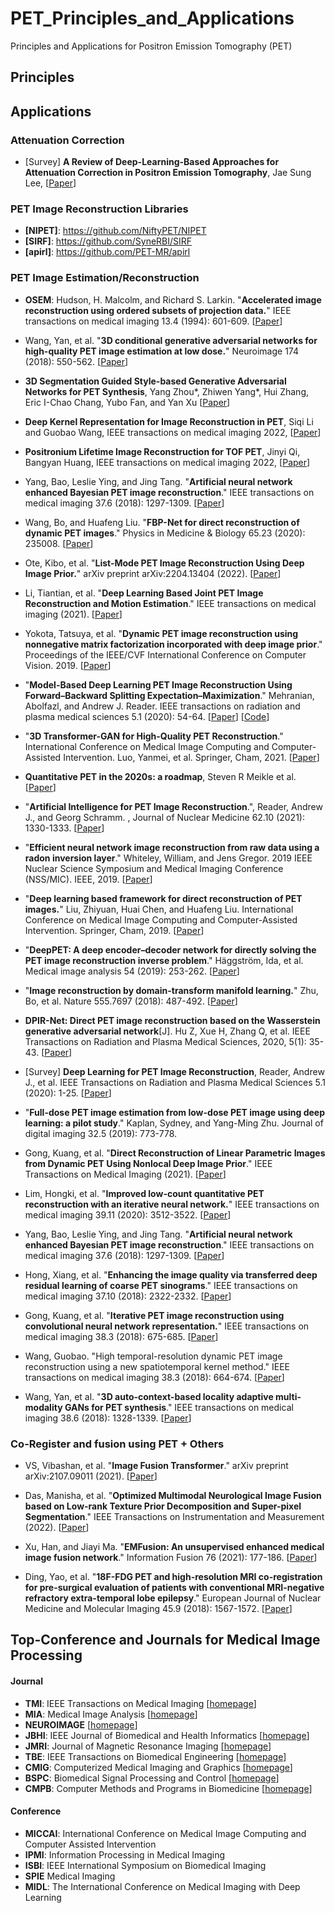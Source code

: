 # PET_Principles_and_Applications
Principles and Applications for Positron Emission Tomography (PET) 





## Principles






## Applications 




### Attenuation Correction
* [Survey] **A Review of Deep-Learning-Based Approaches for Attenuation Correction in Positron Emission Tomography**, Jae Sung Lee, 
[[Paper](https://ieeexplore.ieee.org/stamp/stamp.jsp?arnumber=9143173&tag=1)] 



### PET Image Reconstruction Libraries 
* **[NIPET]**: https://github.com/NiftyPET/NIPET
* **[SIRF]**: https://github.com/SyneRBI/SIRF
* **[apirl]**: https://github.com/PET-MR/apirl



### PET Image Estimation/Reconstruction 

* **OSEM**: Hudson, H. Malcolm, and Richard S. Larkin. "**Accelerated image reconstruction using ordered subsets of projection data.**" IEEE transactions on medical imaging 13.4 (1994): 601-609. [[Paper](https://ieeexplore.ieee.org/abstract/document/363108)]

* Wang, Yan, et al. "**3D conditional generative adversarial networks for high-quality PET image estimation at low dose.**" Neuroimage 174 (2018): 550-562. [[Paper](https://www.sciencedirect.com/science/article/pii/S1053811918302507)]

* **3D Segmentation Guided Style-based Generative Adversarial Networks for PET Synthesis**, Yang Zhou*, Zhiwen Yang*, Hui Zhang, Eric I-Chao Chang, Yubo Fan, and Yan Xu [[Paper](https://ieeexplore.ieee.org/stamp/stamp.jsp?tp=&arnumber=9727148)]

* **Deep Kernel Representation for Image Reconstruction in PET**, Siqi Li and Guobao Wang, IEEE transactions on medical imaging 2022, [[Paper](https://ieeexplore.ieee.org/stamp/stamp.jsp?tp=&arnumber=9777718)]

* **Positronium Lifetime Image Reconstruction for TOF PET**, Jinyi Qi, Bangyan Huang, IEEE transactions on medical imaging 2022, [[Paper](https://ieeexplore.ieee.org/stamp/stamp.jsp?tp=&arnumber=9777916)]

* Yang, Bao, Leslie Ying, and Jing Tang. "**Artificial neural network enhanced Bayesian PET image reconstruction**." IEEE transactions on medical imaging 37.6 (2018): 1297-1309. [[Paper](https://ieeexplore.ieee.org/stamp/stamp.jsp?tp=&arnumber=8283659)]

* Wang, Bo, and Huafeng Liu. "**FBP-Net for direct reconstruction of dynamic PET images**." Physics in Medicine & Biology 65.23 (2020): 235008. [[Paper](https://iopscience.iop.org/article/10.1088/1361-6560/abc09d/pdf)]

* Ote, Kibo, et al. "**List-Mode PET Image Reconstruction Using Deep Image Prior.**" arXiv preprint arXiv:2204.13404 (2022). [[Paper](https://arxiv.org/ftp/arxiv/papers/2204/2204.13404.pdf)]

* Li, Tiantian, et al. "**Deep Learning Based Joint PET Image Reconstruction and Motion Estimation**." IEEE transactions on medical imaging (2021). [[Paper](https://ieeexplore.ieee.org/stamp/stamp.jsp?tp=&arnumber=9656180)]

* Yokota, Tatsuya, et al. "**Dynamic PET image reconstruction using nonnegative matrix factorization incorporated with deep image prior**." Proceedings of the IEEE/CVF International Conference on Computer Vision. 2019. [[Paper](https://openaccess.thecvf.com/content_ICCV_2019/papers/Yokota_Dynamic_PET_Image_Reconstruction_Using_Nonnegative_Matrix_Factorization_Incorporated_With_ICCV_2019_paper.pdf)]

* "**Model-Based Deep Learning PET Image Reconstruction Using Forward–Backward Splitting Expectation–Maximization**." Mehranian, Abolfazl, and Andrew J. Reader.  IEEE transactions on radiation and plasma medical sciences 5.1 (2020): 54-64. [[Paper](https://ieeexplore.ieee.org/stamp/stamp.jsp?tp=&arnumber=9123435)] [[Code](https://github.com/Abolfazl-Mehranian/FBSEM)]

* "**3D Transformer-GAN for High-Quality PET Reconstruction**." International Conference on Medical Image Computing and Computer-Assisted Intervention. Luo, Yanmei, et al.  Springer, Cham, 2021. [[Paper](https://ahueducn-my.sharepoint.com/:b:/g/personal/xiaowang_ahu_edu_cn/EcjkjYQ8NBNJgFJZ0Emy5KgBpESGDT6cEGlhg1aEaplexQ?e=GzGUo4)]


* **Quantitative PET in the 2020s: a roadmap**, Steven R Meikle et al. [[Paper](https://iopscience.iop.org/article/10.1088/1361-6560/abd4f7/pdf)]


* "**Artificial Intelligence for PET Image Reconstruction**.", Reader, Andrew J., and Georg Schramm. , Journal of Nuclear Medicine 62.10 (2021): 1330-1333.
[[Paper](https://jnm.snmjournals.org/content/jnumed/62/10/1330.full.pdf)]


* "**Efficient neural network image reconstruction from raw data using a radon inversion layer**." Whiteley, William, and Jens Gregor.  2019 IEEE Nuclear Science Symposium and Medical Imaging Conference (NSS/MIC). IEEE, 2019. [[Paper](https://ieeexplore.ieee.org/abstract/document/9059967)]

* "**Deep learning based framework for direct reconstruction of PET images.**" Liu, Zhiyuan, Huai Chen, and Huafeng Liu. International Conference on Medical Image Computing and Computer-Assisted Intervention. Springer, Cham, 2019. [[Paper](https://link.springer.com/chapter/10.1007/978-3-030-32248-9_6)]

* "**DeepPET: A deep encoder–decoder network for directly solving the PET image reconstruction inverse problem**." Häggström, Ida, et al.  Medical image analysis 54 (2019): 253-262. [[Paper](https://www.ncbi.nlm.nih.gov/pmc/articles/PMC6537887/)]


* "**Image reconstruction by domain-transform manifold learning.**" Zhu, Bo, et al. Nature 555.7697 (2018): 487-492. 
[[Paper](https://www.nature.com/articles/nature25988.pdf)]


* **DPIR-Net: Direct PET image reconstruction based on the Wasserstein generative adversarial network**[J]. Hu Z, Xue H, Zhang Q, et al. IEEE Transactions on Radiation and Plasma Medical Sciences, 2020, 5(1): 35-43. 
[[Paper](https://ieeexplore.ieee.org/stamp/stamp.jsp?tp=&arnumber=9096387)]


* [Survey] **Deep Learning for PET Image Reconstruction**, Reader, Andrew J., et al. IEEE Transactions on Radiation and Plasma Medical Sciences 5.1 (2020): 1-25. 
[[Paper](https://ieeexplore.ieee.org/stamp/stamp.jsp?tp=&arnumber=9161006)] 






* "**Full-dose PET image estimation from low-dose PET image using deep learning: a pilot study**." Kaplan, Sydney, and Yang-Ming Zhu.  Journal of digital imaging 32.5 (2019): 773-778.

* Gong, Kuang, et al. "**Direct Reconstruction of Linear Parametric Images from Dynamic PET Using Nonlocal Deep Image Prior**." IEEE Transactions on Medical Imaging (2021). [[Paper](https://ieeexplore.ieee.org/abstract/document/9576711/)] 

* Lim, Hongki, et al. "**Improved low-count quantitative PET reconstruction with an iterative neural network.**" IEEE transactions on medical imaging 39.11 (2020): 3512-3522. [[Paper](https://ieeexplore.ieee.org/abstract/document/9103596/)] 

* Yang, Bao, Leslie Ying, and Jing Tang. "**Artificial neural network enhanced Bayesian PET image reconstruction**." IEEE transactions on medical imaging 37.6 (2018): 1297-1309. [[Paper](https://ieeexplore.ieee.org/abstract/document/8283659/)] 

* Hong, Xiang, et al. "**Enhancing the image quality via transferred deep residual learning of coarse PET sinograms**." IEEE transactions on medical imaging 37.10 (2018): 2322-2332. [[Paper](https://ieeexplore.ieee.org/abstract/document/8349945/)] 

* Gong, Kuang, et al. "**Iterative PET image reconstruction using convolutional neural network representation.**" IEEE transactions on medical imaging 38.3 (2018): 675-685. [[Paper](https://ieeexplore.ieee.org/abstract/document/8463596/)] 

* Wang, Guobao. "High temporal-resolution dynamic PET image reconstruction using a new spatiotemporal kernel method." IEEE transactions on medical imaging 38.3 (2018): 664-674. [[Paper](https://ieeexplore.ieee.org/abstract/document/8463582/)] 

* Wang, Yan, et al. "**3D auto-context-based locality adaptive multi-modality GANs for PET synthesis**." IEEE transactions on medical imaging 38.6 (2018): 1328-1339. [[Paper](https://ieeexplore.ieee.org/abstract/document/8552676/)] 










### Co-Register and fusion using PET + Others 
* VS, Vibashan, et al. "**Image Fusion Transformer**." arXiv preprint arXiv:2107.09011 (2021).  [[Paper](https://arxiv.org/abs/2107.09011)] 

* Das, Manisha, et al. "**Optimized Multimodal Neurological Image Fusion based on Low-rank Texture Prior Decomposition and Super-pixel Segmentation**." IEEE Transactions on Instrumentation and Measurement (2022). [[Paper](https://ieeexplore.ieee.org/abstract/document/9750055/)] 

* Xu, Han, and Jiayi Ma. "**EMFusion: An unsupervised enhanced medical image fusion network**." Information Fusion 76 (2021): 177-186. [[Paper](https://www.sciencedirect.com/science/article/pii/S1566253521001275)] 

* Ding, Yao, et al. "**18F-FDG PET and high-resolution MRI co-registration for pre-surgical evaluation of patients with conventional MRI-negative refractory extra-temporal lobe epilepsy**." European Journal of Nuclear Medicine and Molecular Imaging 45.9 (2018): 1567-1572. [[Paper](https://link.springer.com/article/10.1007/s00259-018-4017-0)] 













## Top-Conference and Journals for Medical Image Processing
#### Journal 
* **TMI**: IEEE Transactions on Medical Imaging [[homepage](https://ieeexplore.ieee.org/xpl/RecentIssue.jsp?punumber=42)]
* **MIA**: Medical Image Analysis [[homepage](https://www.journals.elsevier.com/medical-image-analysis)]
* **NEUROIMAGE** [[homepage](https://www.journals.elsevier.com/neuroimage)]
* **JBHI**: IEEE Journal of Biomedical and Health Informatics [[homepage](https://ieeexplore.ieee.org/xpl/RecentIssue.jsp?punumber=6221020)]
* **JMRI**: Journal of Magnetic Resonance Imaging [[homepage](https://onlinelibrary.wiley.com/journal/15222586)]
* **TBE**: IEEE Transactions on Biomedical Engineering [[homepage](https://ieeexplore.ieee.org/xpl/RecentIssue.jsp?punumber=10)]
* **CMIG**: Computerized Medical Imaging and Graphics [[homepage](https://www.sciencedirect.com/journal/computerized-medical-imaging-and-graphics/vol/98/suppl/C)]
* **BSPC**: Biomedical Signal Processing and Control [[homepage](https://www.journals.elsevier.com/biomedical-signal-processing-and-control)]
* **CMPB**: Computer Methods and Programs in Biomedicine [[homepage](https://www.journals.elsevier.com/computer-methods-and-programs-in-biomedicine)]

#### Conference 
* **MICCAI**: International Conference on Medical Image Computing and Computer Assisted Intervention
* **IPMI**: Information Processing in Medical Imaging
* **ISBI**: IEEE International Symposium on Biomedical Imaging
* **SPIE** Medical Imaging
* **MIDL**: The International Conference on Medical Imaging with Deep Learning







